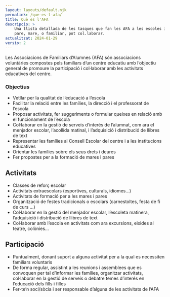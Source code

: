 ```yaml
---
layout: layouts/default.njk
permalink: /que-es-l-afa/
title: Què es l'AFA
descripcio: >
    Una llista detallada de les tasques que fan les AFA a les escoles i com qualsevol
    pare, mare, o familiar, pot col.laborar.
actualitzat: 2024-01-29
versio: 2
---
```


Les Associacions de Familiars d’Alumnes (AFA) són associacions voluntàries compostes pels familiars d’un centre educatiu amb l’objectiu general de promoure la participació i col·laborar amb les activitats educatives del centre.

### Objectius

* Vetllar per la qualitat de l’educació a l’escola
* Facilitar la relació entre les famílies, la direcció i el professorat de l’escola
* Proposar activitats, fer suggeriments o formular queixes en relació amb el funcionament de l’escola
* Col·laborar en la gestió de serveis d’interés de l’alumnat, com ara el menjador escolar, l’acollida matinal, i l’adquisició i distribució de llibres de text
* Representar les famílies al Consell Escolar del centre i a les institucions educatives
* Orientar les famílies sobre els seus drets i deures
* Fer propostes per a la formació de mares i pares

## Activitats

* Classes de reforç escolar
* Activitats extraescolars (esportives, culturals, idiomes…)
* Activitats de formació per a les mares i pares
* Organització de festes tradicionals o escolars (carnestoltes, festa de ­fi de curs …)
* Col·laborar en la gestió del menjador escolar, l’escoleta matinera, l’adquisició i distribució de llibres de text
* Col·laborar amb l’escola en activitats com ara excursions, eixides al teatre, colònies…

## Participació

* Puntualment, donant suport a alguna activitat per a la qual es necessiten familiars voluntaris
* De forma regular, assistint a les reunions i assemblees que es convoquen per tal d’informar les famílies, organitzar activitats, col·laborar en la gestió de serveis o debatre temes d’interés en l’educació dels fills i filles
* Fer-te’n soci/sòcia i ser responsable d’alguna de les activitats de l’AFA
